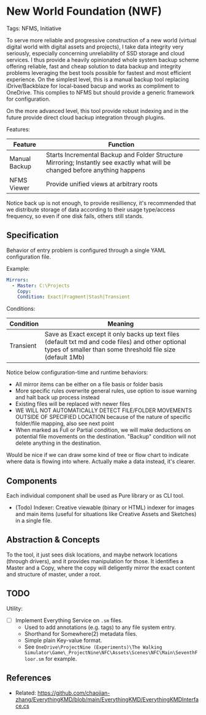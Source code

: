 # New World Foundation (NWF)

Tags: NFMS, Initiative

To serve more reliable and progressive construction of a new world (virtual digital world with digital assets and projects), I take data integrity very seriously, especially concerning unreliability of SSD storage and cloud services. I thus provide a heavily opinionated whole system backup scheme offering reliable, fast and cheap solution to data backup and integrity problems leveraging the best tools possible for fastest and most efficient experience. On the simplest level, this is a manual backup tool replacing iDrive/Backblaze for local-based bacup and works as compliment to OneDrive. This complies to NFMS but should provide a generic framework for configuration.

On the more advanced level, this tool provide robust indexing and in the future provide direct cloud backup integration through plugins.

Features:

|Feature|Function|
|-|-|
|Manual Backup|Starts Incremental Backup and Folder Structure Mirroring; Instantly see exactly what will be changed before anything happens|
|NFMS Viewer|Provide unified views at arbitrary roots|

Notice back up is not enough, to provide resilliency, it's recommended that we distribute storage of data according to their usage type/access frequency, so even if one disk fails, others still stands.

## Specification

Behavior of entry problem is configured through a single YAML configuration file.

Example:

```yaml
Mirrors:
  - Master: C:\Projects
    Copy: 
    Condition: Exact|Fragment|Stash|Transient
```

Conditions:

|Condition|Meaning|
|-|-|
|Transient|Save as Exact except it only backs up text files (default txt md and code files) and other optional types of smaller than some threshold file size (default 1Mb)|

Notice below configuration-time and runtime behaviors:

- All mirror items can be either on a file basis or folder basis
- More specific rules overwrite general rules, use option to issue warning and halt back up process instead
- Existing files will be replaced with newer files
- WE WILL NOT AUTOMATICALLY DETECT FILE/FOLDER MOVEMENTS OUTSIDE OF SPECIFIED LOCATION because of the nature of specific folder/file mapping, also see next point
- When marked as Full or Partial condition, we will make deductions on potential file movements on the destination. "Backup" condition will not delete anything in the destination.

Would be nice if we can draw some kind of tree or flow chart to indicate where data is flowing into where. Actually make a data instead, it's clearer.

## Components

Each individual component shall be used as Pure library or as CLI tool.

* (Todo) Indexer: Creative viewable (binary or HTML) indexer for images and main items (useful for situations like Creative Assets and Sketches) in a single file.

## Abstraction & Concepts

To the tool, it just sees disk locations, and maybe network locations (through drivers), and it provides manipulation for those. It identifies a Master and a Copy, where the copy will deligently mirror the exact content and structure of master, under a root.

## TODO

Utility:

- [ ] Implement Everything Service on `.sm` files.
  * Used to add annotations (e.g. tags) to any file system entry.
  * Shorthand for Somewhere(2) metadata files.
  * Simple plain Key-value format.
  * See `OneDrive\ProjectNine (Experiments)\The Walking Simulator\Game\_ProjectNine\NFC\Assets\Scenes\NFC\Main\SeventhFloor.sm` for example.

## References

* Related: https://github.com/chaojian-zhang/EverythingKMD/blob/main/EverythingKMD/EverythingKMDInterface.cs